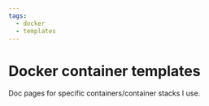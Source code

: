 ```yaml
---
tags:
  - docker
  - templates
---
```


# Docker container templates

Doc pages for specific containers/container stacks I use.
